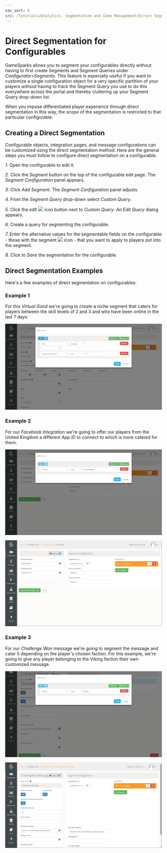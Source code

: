 ```yaml
---
nav_sort: 6
src: /Tutorials/Analytics, Segmentation and Game Management/Direct Segmentation for Configurables.md
---
```

# Direct Segmentation for Configurables

GameSparks allows you to segment your configurables directly without having to first create Segments and Segment Queries under *Configurator>Segments*. This feature is especially useful if you want to customize a single configuration object for a very specific partition of your players without having to track the Segment Query you use to do this everywhere across the portal and thereby cluttering up your Segment Query drop-down list.

When you impose differentiated player experience through direct segmentation in this way, the *scope* of the segmentation is restricted to that particular configurable.

## Creating a Direct Segmentation

Configurable objects, integration pages, and message configurations can be customized using the direct segmentation method. Here are the general steps you must follow to configure direct segmentation on a configurable:

*1.* Open the configurable to edit it.

*2.* Click the *Segment* button on the top of the configurable edit page. The *Segment Configuration* panel appears.

*3.* Click *Add Segment*. The *Segment Configuration* panel adjusts.

*4.* From the *Segment Query* drop-down select *Custom Query*.

*5.* Click the edit ![](/img/icons/editicon.png) icon button next to *Custom Query*. An *Edit Query* dialog appears.

*6.* Create a query for segmenting the configurable.

*7.* Enter the alternative values for the segmentable fields on the configurable - those with the segment ![](/img/icons/segmenticon.png) icon - that you want to apply to players put into the segment.

*8.* Click to *Save* the segmentation for the configurable.

## Direct Segmentation Examples

Here's a few examples of direct segmentation on configurables:

### Example 1

For this *Virtual Good* we're going to create a niche segment that caters for players between the skill levels of 2 and 3 and who have been online in the last 7 days:

![](img/DirectSegment/1.png)

### Example 2

For our *Facebook Integration* we're going to offer our players from the United Kingdom a different *App ID* to connect to which is more catered for them:

![](img/DirectSegment/2.png)

![](img/DirectSegment/3.png)


### Example 3

For our *Challenge Won* message we're going to segment the message and cater it depending on the player's chosen faction. For this example, we're going to give any player belonging to the Viking faction their own customized message.

![](img/DirectSegment/4.png)

![](img/DirectSegment/5.png)
